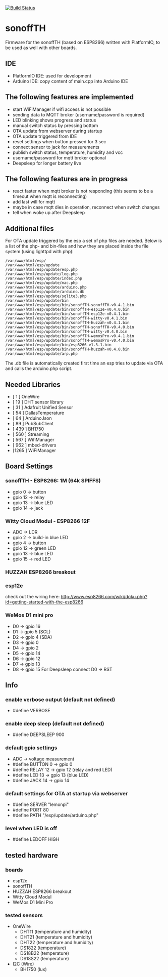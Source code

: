 [![Build Status](https://travis-ci.org/jipp/sonoffTH.svg?branch=master)](https://travis-ci.org/jipp/sonoffTH)

# sonoffTH
Firmware for the sonoffTH (based on ESP8266) written with PlatformIO, to be used as well with other boards.

## IDE
* PlatformIO IDE: used for development
* Arduino IDE: copy content of main.cpp into Arduino IDE

## The following features are implemented
* start WiFiManager if wifi access is not possible
* sending data to MQTT broker (username/password is required)
* LED blinking shows progress and status
* manual switch status by pressing bottom
* OTA update from webserver during startup
* OTA update triggered from IDE
* reset settings when button pressed for 3 sec
* connect sensor to jack for measurements
* publish switch status, temperature, humidity and vcc
* username/password for mqtt broker optional
* Deepsleep for longer battery live

## The following features are in progress
* react faster when mqtt broker is not responding (this seems to be a timeout when mqtt is reconnecting)
* add last will for mqtt
* maybe in case mqtt dies in operation, reconnect when switch changes
* tell when woke up after Deepsleep

## Additional files
For OTA update triggered by the esp a set of php files are needed. Below is a list of the php- and bin-files and how they are placed inside the file system (using lighttpd with php):

```
/var/www/html/esp/
/var/www/html/esp/update
/var/www/html/esp/update/esp.php
/var/www/html/esp/update/log.php
/var/www/html/esp/update/index.php
/var/www/html/esp/update/mac.php
/var/www/html/esp/update/arduino.php
/var/www/html/esp/update/arduino.db
/var/www/html/esp/update/sqlite3.php
/var/www/html/esp/update/bin
/var/www/html/esp/update/bin/sonoffTH-sonoffTH-v0.4.1.bin
/var/www/html/esp/update/bin/sonoffTH-esp12e-v0.4.0.bin
/var/www/html/esp/update/bin/sonoffTH-esp12e-v0.4.1.bin
/var/www/html/esp/update/bin/sonoffTH-witty-v0.4.1.bin
/var/www/html/esp/update/bin/sonoffTH-huzzah-v0.4.1.bin
/var/www/html/esp/update/bin/sonoffTH-sonoffTH-v0.4.0.bin
/var/www/html/esp/update/bin/sonoffTH-witty-v0.4.0.bin
/var/www/html/esp/update/bin/sonoffTH-wemosPro-v0.4.1.bin
/var/www/html/esp/update/bin/sonoffTH-wemosPro-v0.4.0.bin
/var/www/html/esp/update/bin/esp8266-v1.3.1.bin
/var/www/html/esp/update/bin/sonoffTH-huzzah-v0.4.0.bin
/var/www/html/esp/update/arp.php
```

The .db file is automatically created first time an esp tries to update via OTA and calls the arduino.php script.

## Needed Libraries
* [  1  ] OneWire
* [ 19  ] DHT sensor library
* [ 31  ] Adafruit Unified Sensor
* [ 54  ] DallasTemperature
* [ 64  ] ArduinoJson
* [ 89  ] PubSubClient
* [ 439 ] BH1750
* [ 560 ] Streaming
* [ 567 ] WifiManager
* [ 962 ] mbed-drivers
* [1265 ] WiFiManager

## Board Settings
### sonoffTH - ESP8266: 1M (64k SPIFFS)
* gpio 0  -> button
* gpio 12 -> relay
* gpio 13 -> blue LED
* gpio 14 -> jack

### Witty Cloud Modul - ESP8266 12F
* ADC     -> LDR
* gpio 2  -> build-in blue LED
* gpio 4  -> button
* gpio 12 -> green LED
* gpio 13 -> blue LED
* gpio 15 -> red LED

### HUZZAH ESP8266 breakout

### esp12e
check out the wiring here:
http://www.esp8266.com/wiki/doku.php?id=getting-started-with-the-esp8266

### WeMos D1 mini pro
* D0 -> gpio 16
* D1 -> gpio 5 (SCL)
* D2 -> gpio 4 (SDA)
* D3 -> gpio 0
* D4 -> gpio 2
* D5 -> gpio 14
* D6 -> gpio 12
* D7 -> gpio 13
* D8 -> gpio 15
For Deepsleep connect D0 -> RST

## Info
### enable verbose output (default not defined)
* #define VERBOSE

### enable deep sleep (default not defined)
* #define DEEPSLEEP 900

### default gpio settings
* ADC -> voltage measurement
* #define BUTTON  0   -> gpio 0
* #define RELAY   12  -> gpio 12 (relay and red LED)
* #define LED     13  -> gpio 13 (blue LED)
* #define JACK    14  -> gpio 14

### default settings for OTA at startup via webserver
* #define SERVER  "lemonpi"
* #define PORT    80
* #define PATH    "/esp/update/arduino.php"

### level when LED is off
* #define LEDOFF  HIGH

## tested hardware
### boards
* esp12e
* sonoffTH
* HUZZAH ESP8266 breakout
* Witty Cloud Modul
* WeMos D1 Mini Pro

### tested sensors
* OneWire
  * DHT11 (temperature and humidity)
  * DHT21 (temperature and humidity)
  * DHT22 (temperature and humidity)
  * DS1822 (temperature)
  * DS18B22 (temperature)
  * DS18S22 (temperature)
* I2C (Wire)
  * BH1750 (lux)

